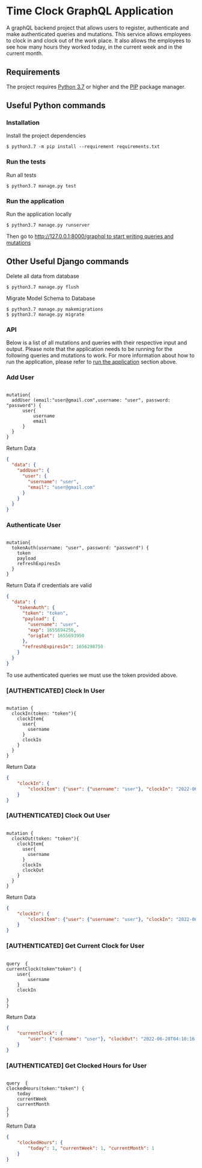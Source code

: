 # Time Clock GraphQL Application

A graphQL backend project that allows users to register, authenticate and make authenticated queries and mutations. This service allows employees to clock in and clock out of the work place. It also allows the employees to see how many hours they worked today, in the current week and in the current month.

## Requirements

The project requires [Python 3.7](https://www.python.org/downloads/release/python-370/) or higher and
the [PIP](https://pip.pypa.io/en/stable/) package manager.

## Useful Python commands

### Installation

Install the project dependencies

```console
$ python3.7 -m pip install --requirement requirements.txt
```

### Run the tests

Run all tests

```console
$ python3.7 manage.py test
```

### Run the application

Run the application locally

```console
$ python3.7 manage.py runserver
```

Then go to [http://127.0.0.1:8000/graphql to start writing queries and mutations](http://127.0.0.1:8000/graphql)

## Other Useful Django commands

Delete all data from database 

```console
$ python3.7 manage.py flush
```


Migrate Model Schema to Database

```console
$ python3.7 manage.py makemigrations
$ python3.7 manage.py migrate
```

### API

Below is a list of all mutations and queries with their respective input and output. Please note that the application needs to be running for the following queries and mutations to work. For more information about how to run the application, please refer
to [run the application](#run-the-application) section above.

### Add User

```console

mutation{
  addUser (email:"user@gmail.com",username: "user", password: "password") {
      user{
          username
          email
      }
  }
}

```

Return Data

```json
{
  "data": {
    "addUser": {
      "user": {
        "username": "user",
        "email": "user@gmail.com"
      }
    }
  }
}
```

### Authenticate User

```console

mutation{
  tokenAuth(username: "user", password: "password") {
    token
    payload
    refreshExpiresIn
  }
}

```

Return Data if credentials are valid

```json
{
  "data": {
    "tokenAuth": {
      "token": "token",
      "payload": {
        "username": "user",
        "exp": 1655694250,
        "origIat": 1655693950
      },
      "refreshExpiresIn": 1656298750
    }
  }
}
```

To use authenticated queries we must use the token provided above.

### [AUTHENTICATED] Clock In User

```console

mutation {
  clockIn(token: "token"){
    clockItem{
      user{
        username
      }
      clockIn
    }
  }
}

```

Return Data

```json
{
    "clockIn": {
        "clockItem": {"user": {"username": "user"}, "clockIn": "2022-06-20T04:10:16.932004"}
    }
}

```

### [AUTHENTICATED] Clock Out User

```console

mutation {
  clockOut(token: "token"){
    clockItem{
      user{
        username
      }
      clockIn
      clockOut
    }
  }
}

```

Return Data

```json
{
    "clockIn": {
        "clockItem": {"user": {"username": "user"}, "clockIn": "2022-06-20T04:10:16.932004", "clockOut": "2022-06-20T16:10:16.932004"}
    }
}

```

### [AUTHENTICATED] Get Current Clock for User

```console

query  {
currentClock(token"token") {
    user{
        username
    }
    clockIn

}
}

```

Return Data

```json
{
    "currentClock": {
        "user": {"username": "user"}, "clockOut": "2022-06-20T04:10:16.932004"
    }
}

```


### [AUTHENTICATED] Get Clocked Hours for User

```console

query  {
clockedHours(token:"token") {
    today
    currentWeek
    currentMonth
}
}

```

Return Data

```json
{
    "clockedHours": {
        "today": 1, "currentWeek": 1, "currentMonth": 1
    }
}
```
